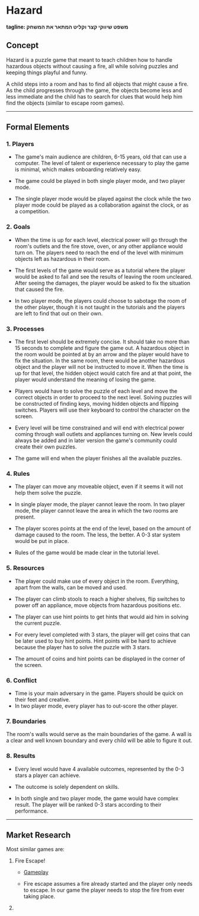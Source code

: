 <div lang='he'>

# Hazard

**tagline: משפט שיווקי קצר וקליט המתאר את המשחק**

## Concept

Hazard is a puzzle game that meant to teach children how to handle hazardous objects without causing a fire, all while solving puzzles and keeping things playful and funny.

A child steps into a room and has to find all objects that might cause a fire. As the child progresses through the game, the objects become less and less immediate and the child has to search for clues that would help him find the objects (similar to escape room games).

---


## Formal Elements

### 1. Players

* The game's main audience are children, 6-15 years, old that can use a computer. The level of talent or experience necessary to play the game is minimal, which makes onboarding relatively easy.

* The game could be played in both single player mode, and two player mode. 

* The single player mode would be played against the clock while the two player mode could be played as a collaboration against the clock, or as a competition.

### 2. Goals

* When the time is up for each level, electrical power will go through the room's outlets and the fire stove, oven, or any other appliance would turn on. The players need to reach the end of the level with minimum objects left as hazardous in their room.

* The first levels of the game would serve as a tutorial where the player would be asked to fail and see the results of leaving the room uncleared. After seeing the damages, the player would be asked to fix the situation that caused the fire. 

* In two player mode, the players could choose to sabotage the room of the other player, though it is not taught in the tutorials and the players are left to find that out on their own.

### 3. Processes

* The first level should be extremely concise. It should take no more than 15 seconds to complete and figure the game out. A hazardous object in the room would be pointed at by an arrow and the player would have to fix the situation. In the same room, there would be another hazardous object and the player will not be instructed to move it. When the time is up for that level, the hidden object would catch fire and at that point, the player would understand the meaning of losing the game.

* Players would have to solve the puzzle of each level and move the correct objects in order to proceed to the next level. Solving puzzles will be constructed of finding keys, moving hidden objects and flipping switches. Players will use their keyboard to control the character on the screen.

* Every level will be time constrained and will end with electrical power coming through wall outlets and appliances turning on. New levels could always be added and in later version the game's community could create their own puzzles.

* The game will end when the player finishes all the available puzzles.

### 4. Rules

* The player can move any moveable object, even if it seems it will not help them solve the puzzle. 

* In single player mode, the player cannot leave the room. In two player mode, the player cannot leave the area in which the two rooms are present.

* The player scores points at the end of the level, based on the amount of damage caused to the room. The less, the better. A 0-3 star system would be put in place.

* Rules of the game would be made clear in the tutorial level. 


### 5. Resources

* The player could make use of every object in the room. Everything, apart from the walls, can be moved and used.

* The player can climb stools to reach a higher shelves, flip switches to power off an appliance, move objects from hazardous positions etc.

* The player can use hint points to get hints that would aid him in solving the current puzzle.

* For every level completed with 3 stars, the player will get coins that can be later used to buy hint points. Hint points will be hard to achieve because the player has to solve the puzzle with 3 stars. 

* The amount of coins and hint points can be displayed in the corner of the screen.

### 6. Conflict

* Time is your main adversary in the game. Players should be quick on their feet and creative. 
* In two player mode, every player has to out-score the other player. 


### 7. Boundaries


The room's walls would serve as the main boundaries of the game. 
A wall is a clear and well known boundary and every child will be able to figure it out.


### 8. Results

* Every level would have 4 available outcomes, represented by the 0-3 stars a player can achieve. 

* The outcome is solely dependent on skills. 
* In both single and two player mode, the game would have complex result. The player will be ranked 0-3 stars according to their performance.

---

## Market Research

Most similar games are:

1. Fire Escape!
    * [Gameplay](https://www.youtube.com/watch?v=EhbXFbKa3Jo)
    
    * Fire escape assumes a fire already started and the player only needs to escape. In our game the player needs to stop the fire from ever taking place.  

2. 


</div>

